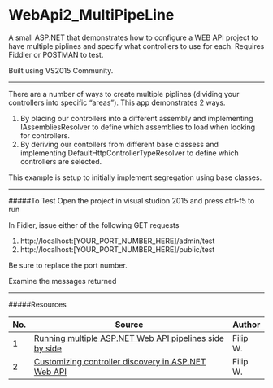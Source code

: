 # WebApi2_MultiPipeLine
A small ASP.NET that demonstrates how to configure a WEB API project to have multiple piplines and specify what controllers to use for each. Requires Fiddler or POSTMAN to test.

Built using VS2015 Community.

---
There are a number of ways to create multiple piplines (dividing your controllers into specific “areas”). This app demonstrates 2 ways.

1. By placing our controllers into a different assembly and implementing IAssembliesResolver to define which assemblies to load when looking for controllers.
2. By deriving our contollers from different base classess and implementing DefaultHttpControllerTypeResolver to define which controllers are selected.

This example is setup to initially implement segregation using base classes.

---

#####To Test
Open the project in visual studion 2015 and press ctrl-f5 to run

In Fidler, issue either of the following GET requests

1. http://localhost:[YOUR_PORT_NUMBER_HERE]/admin/test
2. http://localhost:[YOUR_PORT_NUMBER_HERE]/public/test

Be sure to replace the port number.

Examine the messages returned

---

#####Resources

| No.        | Source  | Author |
| -----------|-------------|----|
| 1 | [Running multiple ASP.NET Web API pipelines side by side](http://www.strathweb.com/2016/05/running-multiple-asp-net-web-api-pipelines-side-by-side/) |Filip W. |
| 2 | [Customizing controller discovery in ASP.NET Web API](http://www.strathweb.com/2013/08/customizing-controller-discovery-in-asp-net-web-api/) |Filip W. |
